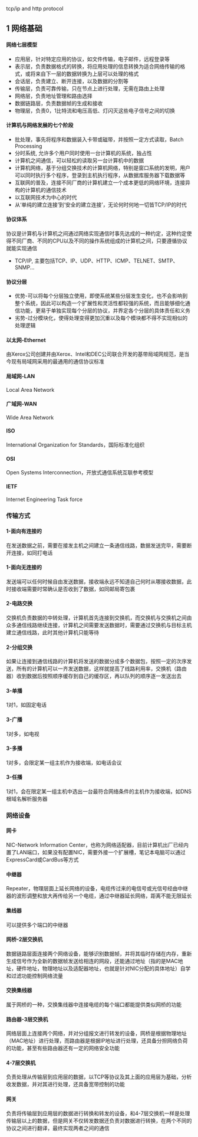 tcp/ip and http protocol

## 1 网络基础
#### 网络七层模型
* 应用层，针对特定应用的协议，如文件传输，电子邮件，远程登录等
* 表示层，负责数据格式的转换，将应用处理的信息转换为适合网络传输的格式，或将来自下一层的数据转换为上层可以处理的格式
* 会话层，负责建立、断开连接，以及数据的分割等
* 传输层，负责可靠传输，只在节点上进行处理，无需在路由上处理
* 网络层，负责地址管理和路由选择
* 数据链路层，负责数据帧的生成和接收
* 物理层，负责0，1比特流和电压高低、灯闪灭这些电子信号之间的切换

#### 计算机与网络发展的七个阶段
* 批处理，事先将程序和数据装入卡带或磁带，并按照一定方式读取，Batch Processing
* 分时系统, 允许多个用户同时使用一台计算机的系统，独占性
* 计算机之间通信，可以轻松的读取另一台计算机中的数据
* 计算机网络，基于分组交换技术的计算机网络，特别是窗口系统的发明，用户可以同时执行多个程序，登录到主机执行程序，从数据库服务器下载数据等
* 互联网的普及，连接不同厂商的计算机建立一个成本更低的网络环境，连接异构的计算机的通信技术
* 以互联网技术为中心的时代
* 从‘单纯的建立连接’到‘安全的建立连接’，无论何时何地一切皆TCP/IP的时代

#### 协议体系
协议是计算机与计算机之间通过网络实现通信时事先达成的一种约定，这种约定使得不同厂商、不同的CPU以及不同的操作系统组成的计算机之间，只要遵循协议就能实现通信
* TCP/IP, 主要包括TCP、IP、UDP、HTTP、ICMP、TELNET、SMTP、SNMP...

#### 协议分层
* 优势-可以将每个分层独立使用，即使系统某些分层发生变化，也不会影响到整个系统，因此可以构造一个扩展性和灵活性都较强的系统，而且能够细化通信功能，更易于单独实现每个分层的协议，并界定各个分层的具体责任和义务
* 劣势-过分模块化，使得处理变得更加沉重以及每个模块都不得不实现相似的处理逻辑

#### 以太网-Ethernet
由Xerox公司创建并由Xerox、Intel和DEC公司联合开发的基带局域网规范，是当今现有局域网采用的最通用的通信协议标准

#### 局域网-LAN
Local Area Network

#### 广域网-WAN
Wide Area Network

#### ISO
International Organization for Standards，国际标准化组织

#### OSI
Open Systems Interconnection，开放式通信系统互联参考模型

#### IETF
Internet Engineering Task force

### 传输方式
#### 1-面向有连接的
在发送数据之前，需要在接发主机之间建立一条通信线路，数据发送完毕，需要断开连接，如同打电话

#### 1-面向无连接的
发送端可以任何时候自由发送数据，接收端永远不知道自己何时从哪接收数据，此时接收端需要时常确认是否收到了数据，如同邮局寄包裹

#### 2-电路交换
交换机负责数据的中转处理，计算机首先连接到交换机，而交换机与交换机之间由众多通信线路继续连接，计算机之间需要发送数据时，需要通过交换机与目标主机建立通信线路，此时其他计算机只能等待

#### 2-分组交换
如果让连接到通信线路的计算机将发送的数据分成多个数据包，按照一定的次序发送，所有的计算机可以一齐发送数据，这样就提高了线路利用率，交换机（路由器）收到数据后按照顺序缓存到自己的缓存区，再以队列的顺序逐一发送出去

#### 3-单播
1对1，如固定电话

#### 3-广播
1对多，如电视

#### 3-多播
1对多，会限定某一组主机作为接收端，如电话会议

#### 3-任播
1对1，会在限定某一组主机中选出一台最符合网络条件的主机作为接收端，如DNS根域名解析服务器

### 网络设备
#### 网卡
NIC-Network Information Center，也称为网络适配器，目前计算机出厂已经内置了LAN端口，如果没有配置NIC，需要外接一个扩展槽，笔记本电脑可以通过ExpressCard或CardBus等方式

#### 中继器
Repeater，物理层面上延长网络的设备，电缆传过来的电信号或光信号经由中继器的波形调整和放大再传给另一个电缆，通过中继器延长网络，距离不能无限延长

#### 集线器
可以提供多个端口的中继器

#### 网桥-2层交换机
数据链路层面连接两个网络设备，能够识别数据帧，并将其临时存储在内存，重新生成信号作为全新的数据帧发送给相连的网段，还能通过地址（指的是MAC地址，硬件地址，物理地址以及适配器地址，也就是针对NIC分配的具体地址）自学和过滤功能控制网络流量

#### 交换集线器
属于网桥的一种，交换集线器中连接电缆的每个端口都能提供类似网桥的功能

#### 路由器-3层交换机
网络层面上连接两个网络，并对分组报文进行转发的设备，网桥是根据物理地址（MAC地址）进行处理，而路由器是根据IP地址进行处理，还具备分担网络负荷的功能，甚至有些路由器还有一定的网络安全功能

#### 4-7层交换机
负责处理从传输层到应用层的数据，以TCP等协议及其上面的应用层为基础，分析收发数据，并对其进行处理，还具备宽带控制的功能

#### 网关
负责将传输层到应用层的数据进行转换和转发的设备，和4-7层交换机一样是处理传输层以上的数据，但是网关不仅转发数据还负责对数据进行转换，在两个不同的协议之间进行翻译，最终实现两者之间的通信
